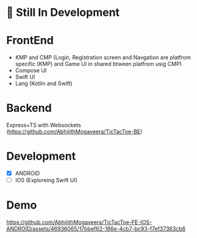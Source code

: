 # 🚨 Still In Development

# FrontEnd
* KMP and CMP (Login, Registration screen and Navgation are platfrom specific (KMP) and Game UI in shared btween platfrom usig CMP)
* Compose UI
* Swift UI
* Lang (Kotlin and Swift)

# Backend
Express+TS with Websockets (https://github.com/AbhijithMogaveera/TicTacToe-BE)

# Development 
- [x] ANDROID
- [ ] IOS (Exploreing Swift UI)

# Demo

https://github.com/AbhijithMogaveera/TicTacToe-FE-IOS-ANDROID/assets/46936065/17bbef62-186e-4cb7-bc93-f7ef37363cb6
